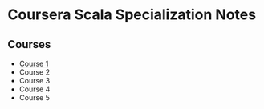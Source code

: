 # Coursera Scala Specialization Notes
##
## Courses

* [Course 1](Course1.md)
* Course 2
* Course 3
* Course 4
* Course 5
